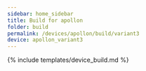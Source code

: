 ```yaml
---
sidebar: home_sidebar
title: Build for apollon
folder: build
permalink: /devices/apollon/build/variant3
device: apollon_variant3
---
```

{% include templates/device_build.md %}
